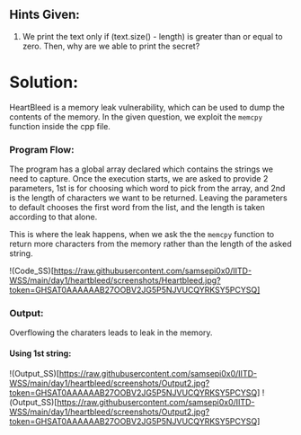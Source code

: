 ## Hints Given:

1. We print the text only if (text.size() - length) is greater than or equal to zero. Then, why are we able to print the secret?

# Solution:

HeartBleed is a memory leak vulnerability, which can be used to dump the contents of the memory.
In the given question, we exploit the `memcpy` function inside the cpp file.

### Program Flow:
The program has a global array declared which contains the strings we need to capture. Once the execution starts, we are asked to provide 2 parameters,
1st is for choosing which word to pick from the array, and 2nd is the length of characters we want to be returned. Leaving the parameters to default chooses the first word from the list, and the length is taken according to that alone.

This is where the leak happens, when we ask the the `memcpy` function to return more characters from the memory rather than the length of the asked string.

!(Code_SS)[https://raw.githubusercontent.com/samsepi0x0/IITD-WSS/main/day1/heartbleed/screenshots/Heartbleed.jpg?token=GHSAT0AAAAAAB27OOBV2JG5P5NJVUCQYRKSY5PCYSQ]

### Output:
Overflowing the charaters leads to leak in the memory.

#### Using 1st string:

!(Output_SS)[https://raw.githubusercontent.com/samsepi0x0/IITD-WSS/main/day1/heartbleed/screenshots/Output2.jpg?token=GHSAT0AAAAAAB27OOBV2JG5P5NJVUCQYRKSY5PCYSQ]
!(Output_SS)[https://raw.githubusercontent.com/samsepi0x0/IITD-WSS/main/day1/heartbleed/screenshots/Output2.jpg?token=GHSAT0AAAAAAB27OOBV2JG5P5NJVUCQYRKSY5PCYSQ]

